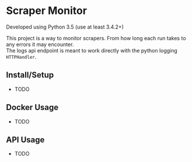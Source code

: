 # Scraper Monitor

Developed using Python 3.5 (use at least 3.4.2+)

This project is a way to monitor scrapers. From how long each run takes to any errors it may encounter.  
The logs api endpoint is meant to work directly with the python logging `HTTPHandler`.  

## Install/Setup

- TODO


## Docker Usage

- TODO


## API Usage

- TODO
